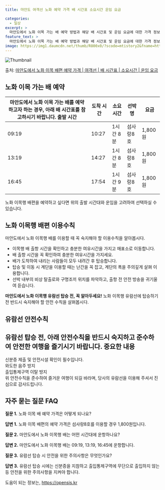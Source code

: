 ```yaml
---
title: 마안도 여객선 노화 예약 가격 배 시간표 소요시간 운임 요금

categories:
  - 일상
excerpt: >
  마안도에서 노화 이목 가는 배 예약 방법과 해당 배 시간표 및 운임 요금에 대한 가격 정보를 안내 드리겠습니다. 안전하고 재밋는 노화 이목행 여행을 위해 아래 정보 참고하시기 바랍니다. 노화 이목행 배편 예약하기 👈 클릭마안도에서 노화 이목행 배 시간표출발 시간도착 시간소요 시간선박명요금09:1910:271시간 8분섬사랑8호1,800원13:1914:271시간 8분섬사랑8호1,800원16:4517:541시간 9분섬사랑8호1,800원노화 이목행 배편 예약하기 👈 클릭마안도에서 노화 이목행 여객선 탑승 시 이용수칙마안도에서 노화 이목행 배를 이용할 때 꼭 숙지해야 할 이용수칙을 알아봅시다. 중요한 내용 이목행 배 출항 시간을 확인하고 충분한 여유시간을 가지고 매표소로 이동합니다. 1. 배 출항 시간 확인: 선..
feature_text: >
  마안도에서 노화 이목 가는 배 예약 방법과 해당 배 시간표 및 운임 요금에 대한 가격 정보를 안내 드리겠습니다. 안전하고 재밋는 노화 이목행 여행을 위해 아래 정보 참고하시기 바랍니다. 노화 이목행 배편 예약하기 👈 클릭마안도에서 노화 이목행 배 시간표출발 시간도착 시간소요 시간선박명요금09:1910:271시간 8분섬사랑8호1,800원13:1914:271시간 8분섬사랑8호1,800원16:4517:541시간 9분섬사랑8호1,800원노화 이목행 배편 예약하기 👈 클릭마안도에서 노화 이목행 여객선 탑승 시 이용수칙마안도에서 노화 이목행 배를 이용할 때 꼭 숙지해야 할 이용수칙을 알아봅시다. 중요한 내용 이목행 배 출항 시간을 확인하고 충분한 여유시간을 가지고 매표소로 이동합니다. 1. 배 출항 시간 확인: 선..
image: https://img1.daumcdn.net/thumb/R800x0/?scode=mtistory2&fname=https%3A%2F%2Fblog.kakaocdn.net%2Fdn%2FdAXqik%2FbtsHDi4KCH8%2FS0aP88HV1kqAvjd1wDLikk%2Fimg.webp
---
```


![Thumbnail](https://img1.daumcdn.net/thumb/R800x0/?scode=mtistory2&fname=https%3A%2F%2Fblog.kakaocdn.net%2Fdn%2FdAXqik%2FbtsHDi4KCH8%2FS0aP88HV1kqAvjd1wDLikk%2Fimg.webp)

<p>출처: <a href="https://opensis.kr/entry/%EB%A7%88%EC%95%88%EB%8F%84%EC%97%90%EC%84%9C-%EB%85%B8%ED%99%94-%EC%9D%B4%EB%AA%A9-%EB%B0%B0%ED%8E%B8-%EC%98%88%EC%95%BD-%EA%B0%80%EA%B2%A9-%EC%97%AC%EA%B0%9D%EC%84%A0-%EB%B0%B0-%EC%8B%9C%EA%B0%84%ED%91%9C-%EC%86%8C%EC%9A%94%EC%8B%9C%EA%B0%84-%EC%9A%B4%EC%9E%84-%EC%9A%94%EA%B8%88" rel="dofollow">마안도에서 노화 이목 배편 예약 가격 | 여객선 | 배 시간표 | 소요시간 | 운임 요금</a> </p>

## 노화 이목 가는 배 예약

마안도에서 노화 이목 가는 배를 예약하고자 하는 경우, 아래 배 시간표를 참고하시기 바랍니다.  **출발 시간** | **도착 시간** | **소요 시간** | **선박명** | **요금**  
---|---|---|---|---  
09:19 | 10:27 | 1시간 8분 | 섬사랑8호 | 1,800원  
13:19 | 14:27 | 1시간 8분 | 섬사랑8호 | 1,800원  
16:45 | 17:54 | 1시간 9분 | 섬사랑8호 | 1,800원  
노화 이목행 배편을 예약하고 싶다면 위의 출발 시간대와 운임을 고려하여 선택하실 수 있습니다.



## 노화 이목행 배편 이용수칙

마안도에서 노화 이목행 배를 이용할 때 꼭 숙지해야 할 이용수칙을 알아봅시다.

  * 이목행 배 출항 시간을 확인하고 충분한 여유시간을 가지고 매표소로 이동합니다.
  * 배 출항 시간을 꼭 확인하여 충분한 여유시간을 가지세요.
  * 배가 도착하여 내리는 사람들이 모두 내려간 후 탑승합니다.
  * 탑승 및 이동 시 계단을 이용할 때는 난간을 꼭 잡고, 계단의 폭을 주의깊게 살펴 이용합니다.
  * 선박 내부의 비상 탈출로와 구명조끼 위치를 파악하고, 출항 전 안전 방송을 귀기울여 듣습니다.

**마안도에서 노화 이목행 유람선 탑승 전, 꼭 알아두세요!** 노화 이목행 유람선에 탑승하기 전 반드시 숙지해야 할 안전 수칙을
살펴봅시다.



## 유람선 안전수칙

유람선 탑승 전, 아래 안전수칙을 반드시 숙지하고 준수하여 안전한 여행을 즐기시기 바랍니다.  **중요한 내용**  
---  
신분증 제출 및 안전시설 확인이 필수입니다.  
와도한 음주 방지  
출입통제구역 이탈 방지  
위 안전수칙을 준수하여 즐거운 여행이 되길 바라며, 당사의 유람선을 이용해 주셔서 진심으로 감사드립니다.



## 자주 묻는 질문 FAQ

**질문 1.** 노화 이목 배 예약 가격은 어떻게 되나요?

**답변 1.** 노화 이목 배편의 예약 가격은 섬사랑8호를 이용할 경우 1,800원입니다.

**질문 2.** 마안도에서 노화 이목행 배는 어떤 시간대에 운항하나요?

**답변 2.** 마안도에서 노화 이목행 배는 09:19, 13:19, 16:45에 운항합니다.

**질문 3.** 유람선 탑승 시 안전을 위한 주의사항은 무엇인가요?

**답변 3.** 유람선 탑승 시에는 신분증을 지참하고 출입통제구역에 무단으로 출입하지 않는 등 안전을 위한 주의사항을 지켜야 합니다.

 

도움이 되는 정보는, <a href="https://opensis.kr" rel="dofollow">https://opensis.kr</a>


